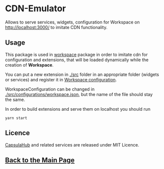 # CDN-Emulator

Allows to serve services, widgets, configuration for Workspace on <http://localhost:3000/> to imitate CDN functionality.

## Usage

This package is used in [workspace](../workspace) package in order to imitate cdn for configuration and extensions, that
will be loaded dynamically while the creation of **Workspace**.

You can put a new extension in [./src](src) folder in an appropriate folder (widgets or services) and register it
in [Workspace configuration](webpack.config.js).

WorkspaceConfiguration can be changed in [./src/configurations/workspace.json](webpack.config.js), but the name of the file should stay the same.

In order to build extensions and serve them on localhost you should run

    yarn start

## Licence

[CapsulaHub](https://github.com/capsulajs/capsulahub) and related services are released under MIT Licence.

## [Back to the Main Page](../../README.md)
